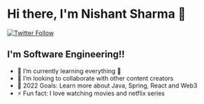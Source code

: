 # Hi there, I'm Nishant Sharma 👋 

[![Twitter Follow](https://img.shields.io/twitter/follow/Nishant29413652?color=1DA1F2&logo=twitter&style=for-the-badge)](https://twitter.com/intent/follow?original_referer=https%3A%2F%2Fgithub.com%2FNishant29413652&screen_name=Nishant29413652)

## I'm Software Engineering!!

- 🌱 I’m currently learning everything 🤣
- 👯 I’m looking to collaborate with other content creators
- 🥅 2022 Goals: Learn more about Java, Spring, React and Web3
- ⚡ Fun fact: I love watching movies and netflix series

[twitter]: https://twitter.com/Nishant29413652
[linkedin]: https://www.linkedin.com/in/nishant-sharma-892bb8147/
